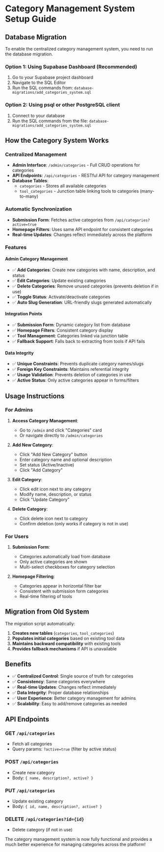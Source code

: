 # Category Management System Setup Guide

## Database Migration

To enable the centralized category management system, you need to run the database migration.

### Option 1: Using Supabase Dashboard (Recommended)

1. Go to your Supabase project dashboard
2. Navigate to the SQL Editor
3. Run the SQL commands from: `database-migrations/add_categories_system.sql`

### Option 2: Using psql or other PostgreSQL client

1. Connect to your database
2. Run the SQL commands from the file: `database-migrations/add_categories_system.sql`

## How the Category System Works

### **Centralized Management**
- **Admin Interface**: `/admin/categories` - Full CRUD operations for categories
- **API Endpoints**: `/api/categories` - RESTful API for category management
- **Database Tables**: 
  - `categories` - Stores all available categories
  - `tool_categories` - Junction table linking tools to categories (many-to-many)

### **Automatic Synchronization**
- **Submission Form**: Fetches active categories from `/api/categories?active=true`
- **Homepage Filters**: Uses same API endpoint for consistent categories
- **Real-time Updates**: Changes reflect immediately across the platform

### **Features**

#### **Admin Category Management**
- ✅ **Add Categories**: Create new categories with name, description, and status
- ✅ **Edit Categories**: Update existing categories
- ✅ **Delete Categories**: Remove unused categories (prevents deletion if in use)
- ✅ **Toggle Status**: Activate/deactivate categories
- ✅ **Auto Slug Generation**: URL-friendly slugs generated automatically

#### **Integration Points**
- ✅ **Submission Form**: Dynamic category list from database
- ✅ **Homepage Filters**: Consistent category display
- ✅ **Tool Management**: Categories linked via junction table
- ✅ **Fallback Support**: Falls back to extracting from tools if API fails

#### **Data Integrity**
- ✅ **Unique Constraints**: Prevents duplicate category names/slugs
- ✅ **Foreign Key Constraints**: Maintains referential integrity
- ✅ **Usage Validation**: Prevents deletion of categories in use
- ✅ **Active Status**: Only active categories appear in forms/filters

## Usage Instructions

### **For Admins**

1. **Access Category Management**:
   - Go to `/admin` and click "Categories" card
   - Or navigate directly to `/admin/categories`

2. **Add New Category**:
   - Click "Add New Category" button
   - Enter category name and optional description
   - Set status (Active/Inactive)
   - Click "Add Category"

3. **Edit Category**:
   - Click edit icon next to any category
   - Modify name, description, or status
   - Click "Update Category"

4. **Delete Category**:
   - Click delete icon next to category
   - Confirm deletion (only works if category is not in use)

### **For Users**

1. **Submission Form**:
   - Categories automatically load from database
   - Only active categories are shown
   - Multi-select checkboxes for category selection

2. **Homepage Filtering**:
   - Categories appear in horizontal filter bar
   - Consistent with submission form categories
   - Real-time filtering of tools

## Migration from Old System

The migration script automatically:

1. **Creates new tables** (`categories`, `tool_categories`)
2. **Populates initial categories** based on existing tool data
3. **Maintains backward compatibility** with existing tools
4. **Provides fallback mechanisms** if API is unavailable

## Benefits

- ✅ **Centralized Control**: Single source of truth for categories
- ✅ **Consistency**: Same categories everywhere
- ✅ **Real-time Updates**: Changes reflect immediately
- ✅ **Data Integrity**: Proper database relationships
- ✅ **User Experience**: Better category management for admins
- ✅ **Scalability**: Easy to add/remove categories as needed

## API Endpoints

### GET `/api/categories`
- Fetch all categories
- Query params: `?active=true` (filter by active status)

### POST `/api/categories`
- Create new category
- Body: `{ name, description?, active? }`

### PUT `/api/categories`
- Update existing category
- Body: `{ id, name, description?, active? }`

### DELETE `/api/categories?id={id}`
- Delete category (if not in use)

The category management system is now fully functional and provides a much better experience for managing categories across the platform!